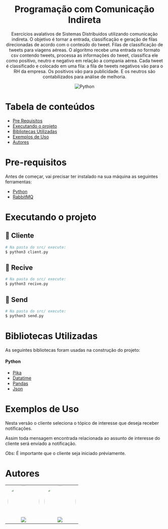 <h1 align="center">Programação com Comunicação Indireta</h1>
<p href="#descricao" align="center"> Exercícios avalativos de Sistemas Distribuidos utilizando comunicação indireta.
 O objetivo é tornar a entrada, classificação e geração de filas direcionadas de acordo com o conteúdo do tweet.  
Filas de classificação de tweets para viagens aéreas. O algoritmo recebe uma entrada no formato csv contendo tweets, processa as informações do tweet, classifica ele como positivo, neutro e negativo em relação a compania aérea. Cada tweet é classificado e colocado em uma fila: a fila de tweets negativos vão para o RH da empresa. Os positivos vão para publicidade. E os neutros são contabilizados para análise de melhoria. </p>

<div align="center">
  <img alt="Python" src="https://img.shields.io/badge/python-%23007ACC.svg?&style=for-the-badge&logo=python&logoColor=white">
</div>

[comment]: <> (<h4 align="center"> )

[comment]: <> (  ✅  Projeto finalizado ✅)

[comment]: <> (</h4>)

Tabela de conteúdos
=================
<!--ts-->
   * [Pre Requisitos](#pre-requisitos)
   * [Executando o projeto](#executando-o-projeto)
   * [Bibliotecas Utilizadas](#bibliotecas-utilizadas)
   * [Exemplos de Uso](#exemplos-de-uso)
   * [Autores](#autores)
<!--te-->

Pre-requisitos
==============

Antes de começar, vai precisar ter instalado na sua máquina as seguintes ferramentas:
- [Python](https://www.python.org/)
- [RabbitMQ](https://www.rabbitmq.com/)

Executando o projeto
====================

## 🎲 Cliente
```bash
# Na pasta do src/ execute:
$ python3 client.py
```

## 🎲 Recive
```bash
# Na pasta do src/ execute:
$ python3 recive.py
```
## 🎲 Send
```bash
# Na pasta do src/ execute:
$ python3 send.py
```


Bibliotecas Utilizadas
==============

As seguintes bibliotecas foram usadas na construção do projeto:
#### Python
- [Pika]()
- [Datatime]()
- [Pandas]()
- [Json]()

Exemplos de Uso
==============

Nesta versão o cliente seleciona o tópico de interesse que deseja receber notificações. 

Assim toda mensagem encontrada relacionada ao assunto de interesse do cliente será enviado a notificação.

*Obs:* É importante que o cliente seja iniciado préviamente. 

Autores
=======

<table>
  <tr>
    <td align="center"><a href="https://www.linkedin.com/in/hmarcuzzo/"><img style="border-radius: 50%;" src="https://avatars2.githubusercontent.com/u/42159311?v=4" width="100px;" alt=""/></a><br /><a href="https://www.linkedin.com/in/hmarcuzzo/" title="Henrique Marcuzzo"><img href="https://www.linkedin.com/in/hmarcuzzo/" src="https://img.shields.io/badge/-HenriqueMarcuzzo-0077B5?style=flat&logo=Linkedin&logoColor=white&link=https://www.linkedin.com/in/hmarcuzzo/"></a></td>
    <td align="center"><a href="https://www.linkedin.com/in/rafael-rampim-soratto-a42793190/"><img style="border-radius: 50%;" src="https://avatars.githubusercontent.com/u/38047989?v=4" width="100px;" alt=""/></a><br /><a href="https://www.linkedin.com/in/rafael-rampim-soratto-a42793190/" title="Rafael Soratto"><img href="https://www.linkedin.com/in/rafael-rampim-soratto-a42793190/" src="https://img.shields.io/badge/-RafaelSoratto-0077B5?style=flat&logo=Linkedin&logoColor=white&link=https://www.linkedin.com/in/rafael-rampim-soratto-a42793190/"></a></td>
  </tr>
</table>
